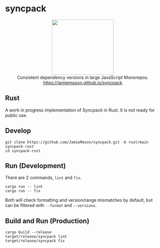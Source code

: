 # syncpack

<p align="center">
  <img src="https://jamiemason.github.io/syncpack/logo.svg" width="200" height="179" alt="">
  <br>Consistent dependency versions in large JavaScript Monorepos.
  <br><a href="https://jamiemason.github.io/syncpack">https://jamiemason.github.io/syncpack</a>
</p>

## Rust

A work in progress implementation of Syncpack in Rust. It is not ready for public use.

## Develop

```shell
git clone https://github.com/JamieMason/syncpack.git -b rust/main syncpack-rust
cd syncpack-rust
```

## Run (Development)

There are 2 commands, `lint` and `fix`.

```shell
cargo run -- lint
cargo run -- fix
```

Both will check formatting and version/range mismatches by default, but can be filtered with `--format` and `--versions`.

## Build and Run (Production)

```shell
cargo build --release
target/release/syncpack lint
target/release/syncpack fix
```

